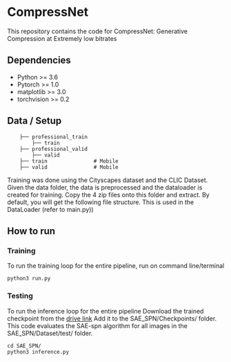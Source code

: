 # CompressNet

This repository contains the code for CompressNet: Generative Compression at Extremely low bitrates

## Dependencies

- Python >= 3.6
- Pytorch >= 1.0
- matplotlib >= 3.0
- torchvision >= 0.2
       

## Data / Setup                 
        ├── professional_train
            ├── train
        ├── professional_valid
            ├── valid
        ├── train               # Mobile
        ├── valid               # Mobile
Training was done using the Cityscapes dataset and the CLIC Dataset. Given the data folder, the data is preprocessed and the dataloader is created for training.
Copy the 4 zip files onto this folder and extract. By default, you will get the following file structure. This is used in the DataLoader (refer to main.py))

## How to run

### Training
To run the training loop for the entire pipeline, run on command line/terminal

```
python3 run.py 
```

### Testing
To run the inference loop for the entire pipeline
Download the trained checkpoint from the [drive link](https://drive.google.com/open?id=1tu4REEriS4vkWcrqSxcGvjb9P0-Cl8n6)
Add it to the SAE_SPN/Checkpoints/ folder. This code evaluates the SAE-spn algorithm for all images in the SAE_SPN/Dataset/test/ folder.


```
cd SAE_SPN/
python3 inference.py
```